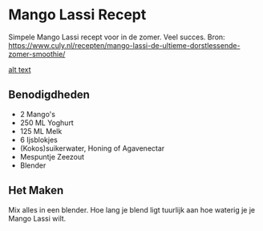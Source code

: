 # Mango Lassi Recept

Simpele Mango Lassi recept voor in de zomer. Veel succes.
Bron: https://www.culy.nl/recepten/mango-lassi-de-ultieme-dorstlessende-zomer-smoothie/


[alt text](picture.jpg)

## Benodigdheden

- 2 Mango's
- 250 ML Yoghurt
- 125 ML Melk
- 6 Ijsblokjes
- (Kokos)suikerwater, Honing of Agavenectar
- Mespuntje Zeezout
- Blender
  

## Het Maken

Mix alles in een blender. Hoe lang je blend ligt tuurlijk aan hoe waterig je je Mango Lassi wilt.